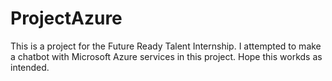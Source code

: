 # ProjectAzure
This is a project for the Future Ready Talent Internship. I attempted to make a chatbot with Microsoft Azure services in this project. Hope this workds as intended.
